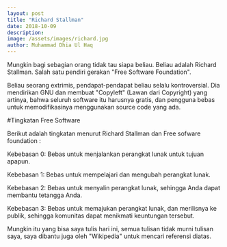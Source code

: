 ```yaml
---
layout: post
title: "Richard Stallman"
date: 2018-10-09
description: 
image: /assets/images/richard.jpg
author: Muhammad Dhia Ul Haq
---
```

Mungkin bagi sebagian orang tidak tau siapa beliau. Beliau adalah Richard Stallman. Salah satu pendiri gerakan "Free Software Foundation".

Beliau seorang extrimis, pendapat-pendapat beliau selalu kontroversial. Dia mendirikan GNU dan membuat "Copyleft" (Lawan dari Copyright) yang artinya, bahwa seluruh software itu harusnya gratis, dan pengguna bebas untuk memodifikasinya menggunakan source code yang ada.

#Tingkatan Free Software

Berikut adalah tingkatan menurut Richard Stallman dan Free sofware foundation :
 
Kebebasan 0: Bebas untuk menjalankan perangkat lunak untuk tujuan apapun.

Kebebasan 1: Bebas untuk mempelajari dan mengubah perangkat lunak.

Kebebasan 2: Bebas untuk menyalin perangkat lunak, sehingga Anda dapat membantu tetangga Anda.

Kebebasan 3: Bebas untuk memajukan perangkat lunak, dan merilisnya ke publik, sehingga komunitas dapat menikmati keuntungan tersebut. 

Mungkin itu yang bisa saya tulis hari ini, semua tulisan tidak murni tulisan saya, saya dibantu juga oleh "Wikipedia" untuk mencari referensi diatas.
